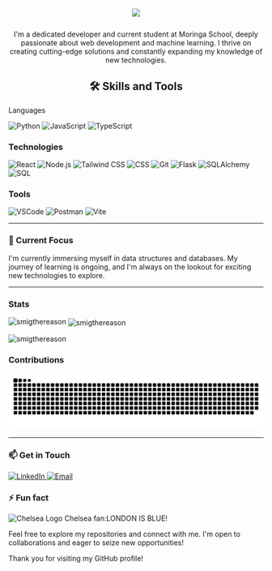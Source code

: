 <h1 align="center">
  <img src="https://readme-typing-svg.demolab.com?font=Poppins&weight=600&size=30&pause=1000&center=true&vCenter=true&width=435&lines=Hi+There+%F0%9F%91%8B;I'm+Victor+Maina!+%F0%9F%98%84"/>
</h1>

<p align="center">I'm a dedicated developer and current student at Moringa School, deeply passionate about web development and machine learning. I thrive on creating cutting-edge solutions and constantly expanding my knowledge of new technologies.
</p>

<h2 align="center">
  🛠️ Skills and Tools
</h2> 

<div align="center'>
  
### Languages
![Python](https://img.shields.io/badge/Python-3776AB?style=for-the-badge&logo=python&logoColor=white)
![JavaScript](https://img.shields.io/badge/JavaScript-F7DF1E?style=for-the-badge&logo=javascript&logoColor=black)
![TypeScript](https://img.shields.io/badge/TypeScript-3178C6?style=for-the-badge&logo=typescript&logoColor=white)

### Technologies
![React](https://img.shields.io/badge/React-61DAFB?style=for-the-badge&logo=react&logoColor=black)
![Node.js](https://img.shields.io/badge/Node.js-339933?style=for-the-badge&logo=node-dot-js&logoColor=white)
![Tailwind CSS](https://img.shields.io/badge/Tailwind_CSS-38B2AC?style=for-the-badge&logo=tailwind-css&logoColor=white)
![CSS](https://img.shields.io/badge/CSS-1572B6?style=for-the-badge&logo=css3&logoColor=white)
![Git](https://img.shields.io/badge/Git-F05032?style=for-the-badge&logo=git&logoColor=white)
![Flask](https://img.shields.io/badge/Flask-000000?style=for-the-badge&logo=flask&logoColor=white)
![SQLAlchemy](https://img.shields.io/badge/SQLAlchemy-1F1F1F?style=for-the-badge&logo=python&logoColor=white)
![SQL](https://img.shields.io/badge/SQL-003B57?style=for-the-badge&logo=sqlite&logoColor=white)

### Tools
![VSCode](https://img.shields.io/badge/VSCode-0078D4?style=for-the-badge&logo=visual-studio-code&logoColor=white)
![Postman](https://img.shields.io/badge/Postman-FF6C37?style=for-the-badge&logo=postman&logoColor=white)
![Vite](https://img.shields.io/badge/Vite-646CFF?style=for-the-badge&logo=vite&logoColor=white)

</div>

---

### 🌱 Current Focus
I'm currently immersing myself in data structures and databases. My journey of learning is ongoing, and I'm always on the lookout for exciting new technologies to explore.

---
<h3 align="left">Stats</h3>
<p><img align="left" src="https://github-readme-stats.vercel.app/api/top-langs?username=smigthereason&show_icons=true&locale=en&count_private=true&layout=compact&theme=react&border_radius=10&size_weight=0.5&count_weight=0.5" alt="smigthereason" /></p>

<p>&nbsp;<img align="center" src="https://github-readme-stats.vercel.app/api?username=smigthereason&locale=en&count_private=true&show_icons=true&theme=react&rank_icon=github&border_radius=10" alt="smigthereason" /></p>

<p><img align="center" src="https://github-readme-streak-stats.herokuapp.com/?user=smigthereason&count_private=true&theme=react&border_radius=10"" alt="smigthereason" /></p>

<h3 align="left">Contributions</h3>
<picture>
  <source
    media="(prefers-color-scheme: dark)"
    srcset="https://github.com/smigthereason/smigthereason/blob/output/github-contribution-grid-snake-dark.svg"
  />
  <source
    media="(prefers-color-scheme: light)"
    srcset="https://github.com/smigthereason/smigthereason/blob/output/github-contribution-grid-snake.svg"
  />
  <img
    alt="github contribution grid snake animation"
    src="https://raw.githubusercontent.com/platane/snk/output/github-contribution-grid-snake.svg"
  />
</picture>

---
### 📫 Get in Touch
<div>
  <a href="https://www.linkedin.com/in/victor-maina-smg/">
    <img src="https://img.shields.io/badge/LinkedIn-Victor%20Maina-blue?style=for-the-badge&logo=linkedin&logoColor=white" alt="LinkedIn">
  </a>
  <a href="mailto:victor.dmaina@gmail.com">
    <img src="https://img.shields.io/badge/Email-victor.dmaina%40gmail.com-red?style=for-the-badge&logo=gmail&logoColor=white" alt="Email">
  </a>
</div>


### ⚡ Fun fact
<img src="https://i.pinimg.com/736x/ea/83/eb/ea83eb30328cdd78d85195ca3eda8b07.jpg" alt="Chelsea Logo" width="40" height="40"/> Chelsea fan:LONDON IS BLUE!


Feel free to explore my repositories and connect with me. I'm open to collaborations and eager to seize new opportunities!

Thank you for visiting my GitHub profile!


